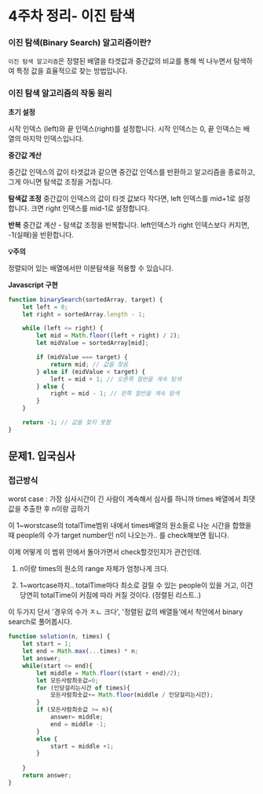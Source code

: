 # 4주차 정리- 이진 탐색

### 이진 탐색(Binary Search) 알고리즘이란?


`이진 탐색 알고리즘`은 정렬된 배열을 타겟값과 중간값의 비교를 통해 씩 나누면서 탐색하여 특정 값을 효율적으로 찾는 방법입니다.


### 이진 탐색 알고리즘의 작동 원리


**초기 설정**

시작 인덱스 (left)와 끝 인덱스(right)를 설정합니다.
시작 인덱스는 0, 끝 인덱스는 배열의 마지막 인덱스입니다.


**중간값 계산**

중간값 인덱스의 값이 타겟값과 같으면 중간값 인덱스를 반환하고 알고리즘을 종료하고,
그게 아니면 탐색값 조정을 거칩니다.

**탐색값 조정**
중간값이 인덱스의 값이 타겟 값보다 작다면, left 인덱스를 mid+1로 설정합니다.
크면 right 인덱스를 mid-1로 설정합니다.

**반복**
중간값 계산 - 탐색값 조정을 반복합니다.
left인덱스가 right 인덱스보다 커지면, -1(실패)을 반환합니다.

**💡주의**

정렬되어 있는 배열에서만 이분탐색을 적용할 수 있습니다.


**Javascript 구현**

```js
function binarySearch(sortedArray, target) {
    let left = 0;
    let right = sortedArray.length - 1;

    while (left <= right) {
        let mid = Math.floor((left + right) / 2);
        let midValue = sortedArray[mid];

        if (midValue === target) {
            return mid; // 값을 찾음
        } else if (midValue < target) {
            left = mid + 1; // 오른쪽 절반을 계속 탐색
        } else {
            right = mid - 1; // 왼쪽 절반을 계속 탐색
        }
    }

    return -1; // 값을 찾지 못함
}
```



## 문제1. 입국심사

### 접근방식
worst case : 가장 심사시간이 긴 사람이 계속해서 심사를 하니까 times 배열에서 최댓값을 추출한 후 n이랑 곱하기

이 1~worstcase의 totalTime범위 내에서 times배열의 원소들로 나눈 시간을 합했을 때 people의 수가 target number인 n이 나오는가.. 를 check해보면 됩니다.

이제 어떻게 이 범위 안에서 돌아가면서 check할것인지가 관건인데.

1)  n이랑 times의 원소의 range 자체가 엄청나게 크다.

2) 1~wortcase까지.. totalTime마다 최소로 걸릴 수 있는 people이 있을 거고, 이건 당연히 totalTime이 커짐에 따라 커질 것이다. (정렬된 리스트..)

  
이 두가지 단서 '경우의 수가 ㅈㄴ 크다', '정렬된 값의 배열들'에서 착안에서 binary search로 풀어봅시다.

``` js
function solution(n, times) {
    let start = 1;
    let end = Math.max(...times) * n;
    let answer;
    while(start <= end){
        let middle = Math.floor((start + end)/2);
        let 모든사람최솟값=0;
        for (인당걸리는시간 of times){
            모든사람최솟값+= Math.floor(middle / 인당걸리는시간);
        }
        if (모든사람최솟값 >= n){
            answer= middle;
            end = middle -1;
        }
        else {
            start = middle +1;
        }
            
    }
    return answer;
}
```